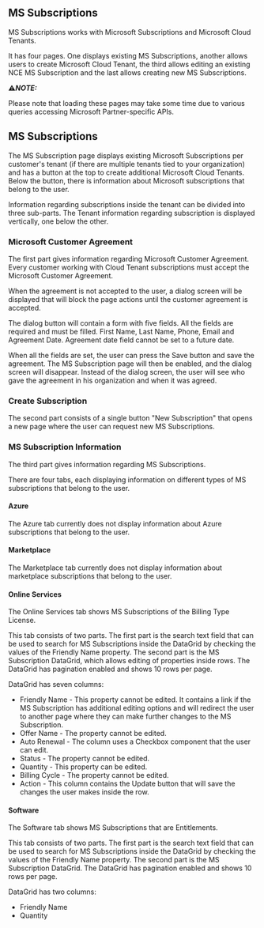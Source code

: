 ## MS Subscriptions

MS Subscriptions works with Microsoft Subscriptions and Microsoft Cloud Tenants.

It has four pages. One displays existing MS Subscriptions, another allows users to create Microsoft Cloud Tenant, the third allows editing an existing NCE MS Subscription and the last allows creating new MS Subscriptions.

:warning:**_NOTE:_**  

Please note that loading these pages may take some time due to various queries accessing Microsoft Partner-specific APIs.

## MS Subscriptions

The MS Subscription page displays existing Microsoft Subscriptions per customer's tenant (if there are multiple tenants tied to your organization) and has a button at the top to create additional Microsoft Cloud Tenants.
Below the button, there is information about Microsoft subscriptions that belong to the user.

Information regarding subscriptions inside the tenant can be divided into three sub-parts.
The Tenant information regarding subscription is displayed vertically, one below the other.

### Microsoft Customer Agreement

The first part gives information regarding Microsoft Customer Agreement. Every customer working with Cloud Tenant subscriptions must accept the Microsoft Customer Agreement.

When the agreement is not accepted to the user, a dialog screen will be displayed that will block the page actions until the customer agreement is accepted.

The dialog button will contain a form with five fields.
All the fields are required and must be filled.
First Name, Last Name, Phone, Email and Agreement Date.
Agreement date field cannot be set to a future date.

When all the fields are set, the user can press the Save button and save the agreement.
The MS Subscription page will then be enabled, and the dialog screen will disappear.
Instead of the dialog screen, the user will see who gave the agreement in his organization and when it was agreed.

### Create Subscription

The second part consists of a single button "New Subscription" that opens a new page where the user can request new MS Subscriptions.

### MS Subscription Information

The third part gives information regarding MS Subscriptions.

There are four tabs, each displaying information on different types of MS subscriptions that belong to the user.

#### Azure

The Azure tab currently does not display information about Azure subscriptions that belong to the user.

#### Marketplace

The Marketplace tab currently does not display information about marketplace subscriptions that belong to the user.

#### Online Services

The Online Services tab shows MS Subscriptions of the Billing Type License.

This tab consists of two parts. The first part is the search text field that can be used to search for MS Subscriptions inside the DataGrid by checking the values of the Friendly Name property. The second part is the MS Subscription DataGrid, which allows editing of properties inside rows. The DataGrid has pagination enabled and shows 10 rows per page.

DataGrid has seven columns:
- Friendly Name - This property cannot be edited. It contains a link if the MS Subscription has additional editing options and will redirect the user to another page where they can make further changes to the MS Subscription.
- Offer Name - The property cannot be edited.
- Auto Renewal - The column uses a Checkbox component that the user can edit.
- Status - The property cannot be edited.
- Quantity - This property can be edited.
- Billing Cycle - The property cannot be edited.
- Action - This column contains the Update button that will save the changes the user makes inside the row.

#### Software

The Software tab shows MS Subscriptions that are Entitlements.

This tab consists of two parts. The first part is the search text field that can be used to search for MS Subscriptions inside the DataGrid by checking the values of the Friendly Name property. The second part is the MS Subscription DataGrid. The DataGrid has pagination enabled and shows 10 rows per page.

DataGrid has two columns:
- Friendly Name
- Quantity